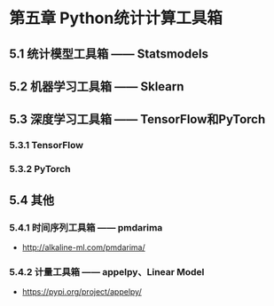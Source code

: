 # 第五章 Python统计计算工具箱

## 5.1 统计模型工具箱 —— Statsmodels

## 5.2 机器学习工具箱 —— Sklearn

## 5.3 深度学习工具箱 —— TensorFlow和PyTorch

### 5.3.1 TensorFlow

### 5.3.2 PyTorch

## 5.4 其他

### 5.4.1 时间序列工具箱 —— pmdarima

- http://alkaline-ml.com/pmdarima/

### 5.4.2 计量工具箱 —— appelpy、Linear Model

- https://pypi.org/project/appelpy/